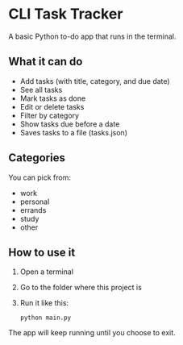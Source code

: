# CLI Task Tracker

A basic Python to-do app that runs in the terminal.

## What it can do

- Add tasks (with title, category, and due date)
- See all tasks
- Mark tasks as done
- Edit or delete tasks
- Filter by category
- Show tasks due before a date
- Saves tasks to a file (tasks.json)

## Categories

You can pick from:
- work
- personal
- errands
- study
- other

## How to use it

1. Open a terminal  
2. Go to the folder where this project is  
3. Run it like this:

   `python main.py`

The app will keep running until you choose to exit.
